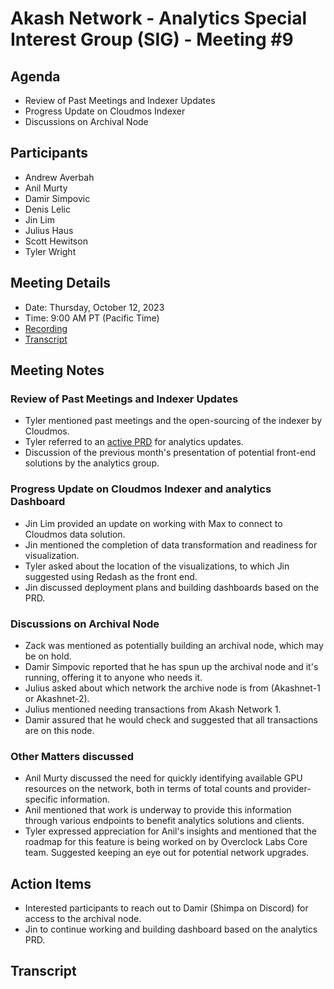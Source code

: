# Akash Network - Analytics Special Interest Group (SIG) - Meeting #9
## Agenda
- Review of Past Meetings and Indexer Updates
- Progress Update on Cloudmos Indexer
- Discussions on Archival Node 

## Participants
- Andrew Averbah
-  Anil Murty
-  Damir Simpovic
-  Denis Lelic
-  Jin Lim
-  Julius Haus
-  Scott Hewitson
-  Tyler Wright
## Meeting Details
- Date: Thursday, October 12, 2023
- Time: 9:00 AM PT (Pacific Time)
- [Recording]()
- [Transcript](#Transcript)

## Meeting Notes
### Review of Past Meetings and Indexer Updates
- Tyler mentioned past meetings and the open-sourcing of the indexer by Cloudmos.
- Tyler referred to an [active PRD](https://github.com/akash-network/community/blob/main/sig-analytics/prd.md) for analytics updates.
- Discussion of the previous month's presentation of potential front-end solutions by the analytics group.
### Progress Update on Cloudmos Indexer and analytics Dashboard
- Jin Lim provided an update on working with Max to connect to Cloudmos data solution.
- Jin mentioned the completion of data transformation and readiness for visualization.
- Tyler asked about the location of the visualizations, to which Jin suggested using Redash as the front end.
- Jin discussed deployment plans and building dashboards based on the PRD.
### Discussions on Archival Node 
- Zack was mentioned as potentially building an archival node, which may be on hold.
- Damir Simpovic reported that he has spun up the archival node and it's running, offering it to anyone who needs it.
- Julius asked about which network the archive node is from (Akashnet-1 or Akashnet-2).
- Julius mentioned needing transactions from Akash Network 1.
- Damir assured that he would check and suggested that all transactions are on this node.
### Other Matters discussed
- Anil Murty discussed the need for quickly identifying available GPU resources on the network, both in terms of total counts and provider-specific information.
- Anil mentioned that work is underway to provide this information through various endpoints to benefit analytics solutions and clients.
- Tyler expressed appreciation for Anil's insights and mentioned that the roadmap for this feature is being worked on by Overclock Labs Core team. Suggested keeping an eye out for potential network upgrades.

## Action Items
- Interested participants to reach out to Damir (Shimpa on Discord) for access to the archival node.
- Jin to continue working and building dashboard based on the analytics PRD.

## Transcript
